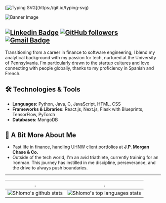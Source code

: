 <!-- my-ticker -->
[![Typing SVG](https://readme-typing-svg.herokuapp.com?color=%2336BCF7&center=true&vCenter=true&width=600&lines=Hi+there+👋,+I+am+Shlomo+Dahan;+Welcome+to+My+Profile!)](https://git.io/typing-svg)

![Banner Image](https://camo.githubusercontent.com/f1c0fc76d120f760664938edd8e1818f9d407b03f8ce7d306e12094d8853b6a0/687474703a2f2f692e696d6775722e636f6d2f6337476d414a662e706e67)

[![Linkedin Badge](https://img.shields.io/badge/-shlomomdahan-blue?style=flat-square&logo=Linkedin&logoColor=white&link=https://www.linkedin.com/in/shlomomoshedahan/)](https://www.linkedin.com/in/shlomomoshedahan/) 
[![GitHub followers](https://img.shields.io/github/followers/shlomomdahan?label=Follow&style=social)](https://github.com/shlomomdahan/?tab=follow) 
[![Gmail Badge](https://img.shields.io/badge/-shlomomdahan@gmail.com-c14438?style=flat-square&logo=Gmail&logoColor=white&link=mailto:shlomomdahan@gmail.com)](mailto:shlomomdahan@gmail.com)
---


Transitioning from a career in finance to software engineering, I blend my analytical background with my passion for tech, nurtured at the University of Pennsylvania. I'm particularly drawn to the startup cultures and love connecting with people globally, thanks to my proficiency in Spanish and French.


## 🛠️ Technologies & Tools
- **Languages:** Python, Java, C, JavaScript, HTML, CSS
- **Frameworks & Libraries:** React.js, Next.js, Flask with Blueprints, TensorFlow, PyTorch
- **Databases:** MongoDB


## 🧠 A Bit More About Me
- Past life in finance, handling UHNW client portfolios at **J.P. Morgan Chase & Co.**
- Outside of the tech world, I'm an avid triathlete, currently training for an Ironman. This journey has instilled in me discipline, perseverance, and the drive to always push boundaries.
---

| .                                                                                                                                       | .                                                                                                                         |
|-----------------------------------------------------------------------------------------------------------------------------------------|---------------------------------------------------------------------------------------------------------------------------|
| ![Shlomo's github stats](https://github-readme-stats.vercel.app/api?username=shlomomdahan&show_icons=true&theme=radical&include_all_commits=true) | ![Shlomo's top languages stats](https://github-readme-stats.vercel.app/api/top-langs/?username=shlomomdahan&theme=radical&layout=compact) |


